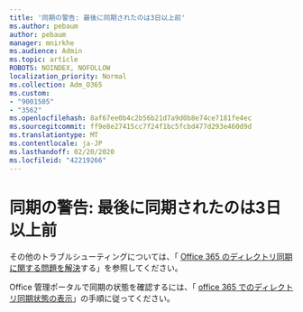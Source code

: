 ```yaml
---
title: '同期の警告: 最後に同期されたのは3日以上前'
ms.author: pebaum
author: pebaum
manager: mnirkhe
ms.audience: Admin
ms.topic: article
ROBOTS: NOINDEX, NOFOLLOW
localization_priority: Normal
ms.collection: Adm_O365
ms.custom:
- "9001505"
- "3562"
ms.openlocfilehash: 8af67ee0b4c2b56b21d7a9d0b8e74ce7181fe4ec
ms.sourcegitcommit: ff9e8e27415cc7f24f1bc5fcbd477d293e460d9d
ms.translationtype: MT
ms.contentlocale: ja-JP
ms.lasthandoff: 02/20/2020
ms.locfileid: "42219266"
---
```

# <a name="sync-warning-last-synced-more-than-3-days-ago"></a>同期の警告: 最後に同期されたのは3日以上前

その他のトラブルシューティングについては、「 [Office 365 のディレクトリ同期に関する問題を解決](https://docs.microsoft.com/en-us/office365/enterprise/fix-problems-with-directory-synchronization)する」を参照してください。

Office 管理ポータルで同期の状態を確認するには、「 [office 365 でのディレクトリ同期状態の表示](https://docs.microsoft.com/en-us/office365/enterprise/view-directory-synchronization-status)」の手順に従ってください。

